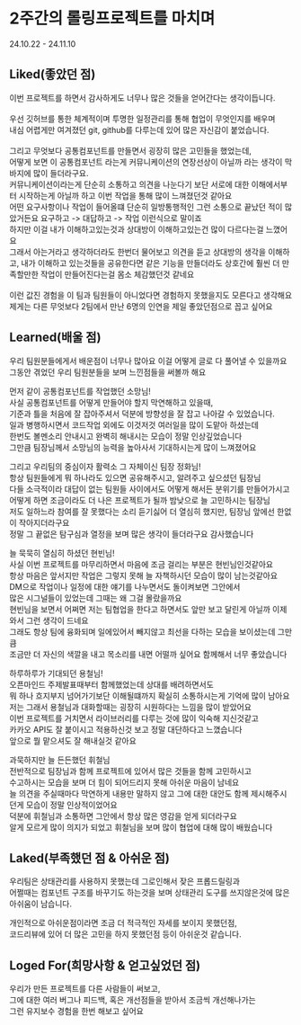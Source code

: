 # 2주간의 롤링프로젝트를 마치며

24.10.22 - 24.11.10

## Liked(좋았던 점)

이번 프로젝트를 하면서 감사하게도 너무나 많은 것들을 얻어간다는 생각이듭니다.<br>
<br>
우선 깃허브를 통한 체계적이며 투명한 일정관리를 통해 협업이 무엇인지를 배우며 <br>
내심 어렵게만 여겨졌던 git, github를 다루는데 있어 많은 자신감이 붙었습니다.<br>
<br>
그리고 무엇보다 공통컴포넌트를 만들면서 굉장히 많은 고민들을 했었는데,<br>
어떻게 보면 이 공통컴포넌트 라는게 커뮤니케이션의 연장선상이 아닐까 라는 생각이 막바지에 많이 들더라구요.<br>
커뮤니케이션이라는게 단순히 소통하고 의견을 나눈다기 보단 서로에 대한 이해에서부터 시작하는게 아닐까 하고 이번 작업을 통해 많이 느껴졌던것 같아요<br>
어떤 요구사항이나 작업이 들어올떄 단순히 일방통행적인 그런 소통으로 끝났던 적이 많았거든요 요구하고 -> 대답하고 -> 작업 이런식으로 말이죠<br>
하지만 이걸 내가 이해하고있는것과 상대방이 이해하고있는건 많이 다르다는걸 느꼈어요<br>
그래서 아는거라고 생각하더라도 한번더 물어보고 의견을 듣고 상대방의 생각을 이해하고, 내가 이해하고 있는것들을 공유한다면 같은 기능을 만들더라도 상호간에 훨씬 더 만족할만한 작업이 만들어진다는걸 몸소 체감했던것 같네요<br>
<br>
이런 값진 경험을 이 팀과 팀원들이 아니었다면 경험하지 못했을지도 모른다고 생각해요<br>
제게는 다른 무엇보다 2팀에서 만난 6명의 인연을 제일 좋았던점으로 꼽고 싶어요

## Learned(배울 점)

우리 팀원분들에게서 배운점이 너무나 많아요 이걸 어떻게 글로 다 풀어낼 수 있을까요<br>
그동안 겪었던 우리 팀원분들을 보며 느낀점들을 써볼까 해요<br>

먼저 같이 공통컴포넌트를 작업했던 소망님!<br>
사실 공통컴포넌트를 어떻게 만들어야 할지 막연해하고 있을때, <br>
기준과 틀을 처음에 잘 잡아주셔서 덕분에 방향성을 잘 잡고 나아갈 수 있었습니다.<br>
일과 병행하시면서 코드작업 외에도 이것저것 여러일을 많이 도맡아 하셨는데<br>
한번도 볼멘소리 안내시고 완벽히 해내시는 모습이 정말 인상깊었습니다<br>
그만큼 팀장님께서 소망님의 능력을 높아사서 기대하시는게 많이 느껴졌어요<br>

그리고 우리팀의 중심이자 활력소 그 자체이신 팀장 정화님!<br>
항상 팀원들에게 뭐 하나라도 있으면 공유해주시고, 알려주고 싶으셨던 팀장님<br>
다들 소극적이라 대답이 없는 팀원들 사이에서도 어떻게 해서든 분위기를 만들어가시고<br>
어떻게 하면 조금이라도 더 나은 프로젝트가 될까 밤낮으로 늘 고민하시는 팀장님<br>
저도 일하느라 참여를 잘 못했다는 소리 듣기싫어 더 열심히 했지만, 팀장님 앞에선 한없이 작아지더라구요<br>
정말 그 끝없은 탐구심과 열정을 보며 많은 생각이 들더라구요 감사했습니다<br>

늘 묵묵히 열심히 하셨던 현빈님!<br>
사실 이번 프로젝트를 마무리하면서 마음에 조금 걸리는 부분은 현빈님인것같아요<br>
항상 마음은 앞서지만 작업은 그렇지 못해 늘 자책하시던 모습이 많이 남는것같아요<br>
DM으로 작업이나 일정에 대한 얘기를 나누면서도 돌이켜보면 그안에서<br>
많은 시그널들이 있었는데 그때는 왜 그걸 몰랐을까요<br>
현빈님을 보면서 어쩌면 저는 팀협업을 한다고 하면서도 앞만 보고 달린게 아닐까 이제와서 그런 생각이 드네요<br>
그래도 항상 팀에 융화되며 일에있어서 빼지않고 최선을 다하는 모습을 보이셨는데 그만큼<br>
조금만 더 자신의 색깔을 내고 목소리를 내면 어떨까 싶어요 함께해서 너무 좋았습니다<br>

하루하루가 기대되던 용철님!<br>
오픈마인드 주제발표때부터 함께했었는데 상대를 배려하면서도<br>
뭐 하나 흐지부지 넘어가기보단 이해될떄까지 확실히 소통하시는게 기억에 많이 남아요<br>
저는 그래서 용철님과 대화할때는 굉장히 시원하다는 느낌을 많이 받았어요<br>
이번 프로젝트를 거치면서 라이브러리를 다루는 것에 많이 익숙해 지신것같고<br>
카카오 API도 잘 붙이시고 적용하신것 보고 정말 대단하다고 느꼈습니다<br>
앞으로 뭘 맡으셔도 잘 해내실것 같아요<br>

과묵하지만 늘 든든했던 휘철님<br>
전반적으로 팀장님과 함께 프로젝트에 있어서 많은 것들을 함께 고민하시고<br>
수고하시는 모습을 보며 더 힘이 되어드리지 못해 아쉬운 마음이 남네요<br>
늘 의견을 주실때마다 막연하게 내용만 말하지 않고 그에 대한 대안도 함께 제시해주시던게 모습이 정말 인상적이었어요<br>
덕분에 휘철님과 소통하면 그안에서 항상 많은 영감을 얻게 되더라구요<br>
알게 모르게 많이 의지가 되었고 휘철님을 보며 많이 협업에 대해 많이 배웠습니다<br>

## Laked(부족했던 점 & 아쉬운 점)

우리팀은 상태관리를 사용하지 못했는데 그로인해서 잦은 프롭드릴링과<br>
어쩔때는 컴포넌트 구조를 바꾸기도 하는것을 보며 상태관리 도구를 쓰지않은것에 많은 아쉬움이 남습니다.<br>

개인적으로 아쉬운점이라면 조금 더 적극적인 자세를 보이지 못했던점,<br>
코드리뷰에 있어 더 많은 고민을 하지 못했던점 등이 아쉬운것 같습니다.

## Loged For(희망사항 & 얻고싶었던 점)

우리가 만든 프로젝트를 다른 사람들이 써보고, <br>
그에 대한 여러 버그나 피드백, 혹은 개선점들을 받아서 조금씩 개선해나가는<br>
그런 유지보수 경험을 한번 해보고 싶어요<br>
